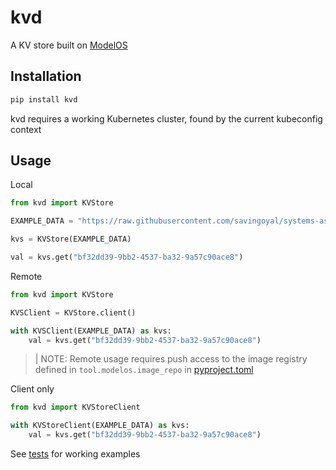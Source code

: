 # kvd
A KV store built on [ModelOS](https://github.com/aunum/modelos)

## Installation

```sh
pip install kvd
```

kvd requires a working Kubernetes cluster, found by the current kubeconfig context

## Usage

Local
```python
from kvd import KVStore

EXAMPLE_DATA = "https://raw.githubusercontent.com/savingoyal/systems-assignment/main/example.data"

kvs = KVStore(EXAMPLE_DATA)

val = kvs.get("bf32dd39-9bb2-4537-ba32-9a57c90ace8")
```

Remote
```python
from kvd import KVStore

KVSClient = KVStore.client()

with KVSClient(EXAMPLE_DATA) as kvs:
    val = kvs.get("bf32dd39-9bb2-4537-ba32-9a57c90ace8")
```
> | NOTE: Remote usage requires push access to the image registry defined in `tool.modelos.image_repo` in [pyproject.toml](./pyproject.toml)

Client only
```python
from kvd import KVStoreClient

with KVStoreClient(EXAMPLE_DATA) as kvs:
    val = kvs.get("bf32dd39-9bb2-4537-ba32-9a57c90ace8")
```

See [tests](./tests/store_tests.py) for working examples